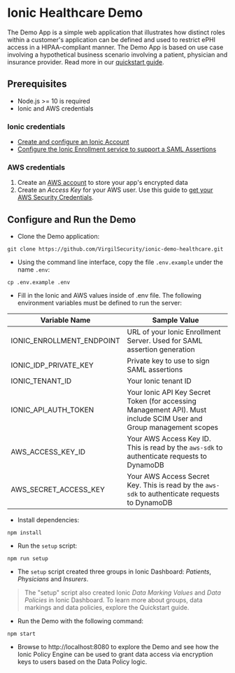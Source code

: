 # Ionic Healthcare Demo

The Demo App is a simple web application that illustrates how distinct roles within a customer's application can be defined and used to restrict ePHI access in a HIPAA-compliant manner. The Demo App is based on use case involving a hypothetical business scenario involving a patient, physician and insurance provider. Read more in our [quickstart guide](https://virgil.atlassian.net/wiki/spaces/VI/pages/1086685216/Healthcare+Quickstart+Guide).

## Prerequisites
- Node.js >= 10 is required
- Ionic and AWS credentials

### Ionic credentials
- [Create and configure an Ionic Account](https://virgil.atlassian.net/wiki/spaces/VI/pages/1079083092/Create+and+Configure+Ionic+Account)
- [Configure the Ionic Enrollment service to support a SAML Assertions](https://virgil.atlassian.net/wiki/spaces/VI/pages/1107263521/Configuring+an+Enrollment+Server+to+Support+a+SAML+Assertions)

### AWS credentials
1. Create an [AWS account](https://portal.aws.amazon.com/billing/signup) to store your app's encrypted data
2. Create an _Access Key_ for your AWS user. Use this guide to [get your AWS Security Credentials](https://docs.aws.amazon.com/general/latest/gr/aws-sec-cred-types.html#access-keys-and-secret-access-keys).
 
## Configure and Run the Demo

- Clone the Demo application:
```
git clone https://github.com/VirgilSecurity/ionic-demo-healthcare.git
```

- Using the command line interface, copy the file `.env.example` under the name `.env`:
```
cp .env.example .env
```
- Fill in the Ionic and AWS values inside of .env file. The following environment variables must be defined to run the server:

| Variable Name | Sample Value |
| ------------- | ------------ |
| IONIC_ENROLLMENT_ENDPOINT | URL of your Ionic Enrollment Server. Used for SAML assertion generation |
| IONIC_IDP_PRIVATE_KEY | Private key to use to sign SAML assertions |
| IONIC_TENANT_ID | Your Ionic tenant ID |
| IONIC_API_AUTH_TOKEN | Your Ionic API Key Secret Token (for accessing Management API). Must include SCIM User and Group management scopes |
| AWS_ACCESS_KEY_ID | Your AWS Access Key ID. This is read by the `aws-sdk` to authenticate requests to DynamoDB |
| AWS_SECRET_ACCESS_KEY | Your AWS Access Secret Key. This is read by the `aws-sdk` to authenticate requests to DynamoDB |

- Install dependencies:

```
npm install
```

- Run the `setup` script:
```
npm run setup
```

- The `setup` script created three groups in Ionic Dashboard: _Patients_, _Physicians_ and _Insurers_.

> The "setup" script also created Ionic _Data Marking Values_ and  _Data Policies_ in Ionic Dashboard. To learn more about groups, data markings and data policies, explore the Quickstart guide.


-  Run the Demo with the following command:

```
npm start
```
- Browse to http://localhost:8080 to explore the Demo and see how the Ionic Policy Engine can be used to grant data access via encryption keys to users based on the Data Policy logic.
